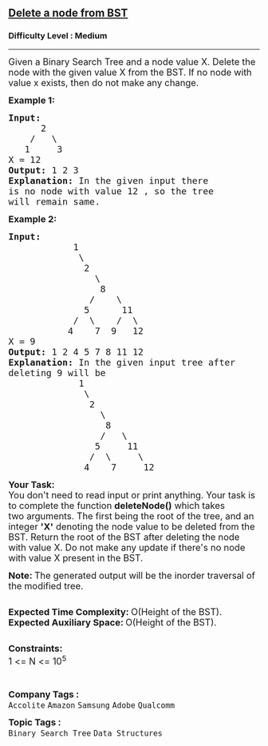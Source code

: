 <h2><a href="https://practice.geeksforgeeks.org/problems/delete-a-node-from-bst/1">Delete a node from BST</a></h2><h3>Difficulty Level : Medium</h3><hr><div class="problems_problem_content__Xm_eO"><p><span style="font-size:18px">Given a Binary Search Tree and a node value X. Delete the node with the given value X from the BST. If no node with value x exists, then do not make any change.&nbsp;</span></p>

<p><span style="font-size:18px"><strong>Example 1:</strong></span></p>

<pre><span style="font-size:18px"><strong>Input:
</strong>      2
&nbsp;   /   \
&nbsp;  1     3
X = 12
<strong>Output: </strong>1 2 3<strong>
Explanation: </strong>In the given input there
is no node with value 12 , so the tree
will remain same.</span>
</pre>

<p><span style="font-size:18px"><strong>Example 2:</strong></span></p>

<pre><span style="font-size:18px"><strong>Input:
</strong>&nbsp; &nbsp; &nbsp; &nbsp; &nbsp; &nbsp; 1
 &nbsp; &nbsp; &nbsp; &nbsp; &nbsp; &nbsp;&nbsp;\
 &nbsp; &nbsp;    &nbsp; &nbsp; &nbsp; 2
 &nbsp; &nbsp;&nbsp; &nbsp;       &nbsp;&nbsp;\
 &nbsp; &nbsp; &nbsp;        &nbsp;  8 
&nbsp; &nbsp; &nbsp; &nbsp; &nbsp; &nbsp; &nbsp; &nbsp;/&nbsp; &nbsp; \
 &nbsp; &nbsp; &nbsp; &nbsp;     &nbsp;5&nbsp;  &nbsp;  11
 &nbsp; &nbsp; &nbsp; &nbsp; &nbsp; &nbsp;/&nbsp; \&nbsp; &nbsp; /  \
 &nbsp; &nbsp; &nbsp;     4 &nbsp; &nbsp;7&nbsp; 9 &nbsp;&nbsp;12
X = 9
<strong>Output: </strong>1 2 4 5 7 8 11 12<strong>
Explanation: </strong>In the given input tree after
deleting 9 will be
&nbsp; &nbsp; &nbsp; &nbsp; &nbsp; &nbsp;  1
&nbsp; &nbsp; &nbsp; &nbsp;   &nbsp; &nbsp;&nbsp;\
&nbsp; &nbsp;     &nbsp;  &nbsp; &nbsp; 2
&nbsp; &nbsp;&nbsp; &nbsp;        &nbsp; &nbsp;\
&nbsp; &nbsp; &nbsp;        &nbsp;  &nbsp; 8
&nbsp; &nbsp; &nbsp; &nbsp; &nbsp; &nbsp;  &nbsp;  &nbsp;/&nbsp;  \
&nbsp; &nbsp; &nbsp; &nbsp;        &nbsp;5&nbsp; &nbsp;  11
&nbsp; &nbsp; &nbsp; &nbsp; &nbsp; &nbsp; &nbsp;&nbsp; /&nbsp; \&nbsp; &nbsp; &nbsp;\
&nbsp; &nbsp; &nbsp;         4 &nbsp; &nbsp;7&nbsp; &nbsp;&nbsp;&nbsp;12</span></pre>

<p><span style="font-size:18px"><strong>Your Task:</strong><br>
You don't need to read input or print anything. Your task is to complete the function</span><span style="font-size:18px"> <strong>deleteNode()</strong>&nbsp;which takes two&nbsp;arguments. The first being the root of the tree, and an integer <strong>'X'</strong>&nbsp;denoting the node value to be deleted from the BST. Return the root of the BST after deleting the node with value X. Do not make any update if there's no node with value X present in the BST. </span></p>

<p><span style="font-size:18px"><strong>Note: </strong>The generated output will be&nbsp;the inorder traversal of the modified tree.</span><br>
&nbsp;</p>

<p><span style="font-size:18px"><strong>Expected Time Complexity:&nbsp;</strong>O(Height of the BST).<br>
<strong>Expected Auxiliary Space:&nbsp;</strong>O(Height of the BST).</span><br>
&nbsp;</p>

<p><span style="font-size:18px"><strong>Constraints:</strong><br>
1 &lt;= N &lt;= 10<sup>5</sup></span></p>

<p>&nbsp;</p>
</div><p><span style=font-size:18px><strong>Company Tags : </strong><br><code>Accolite</code>&nbsp;<code>Amazon</code>&nbsp;<code>Samsung</code>&nbsp;<code>Adobe</code>&nbsp;<code>Qualcomm</code>&nbsp;<br><p><span style=font-size:18px><strong>Topic Tags : </strong><br><code>Binary Search Tree</code>&nbsp;<code>Data Structures</code>&nbsp;